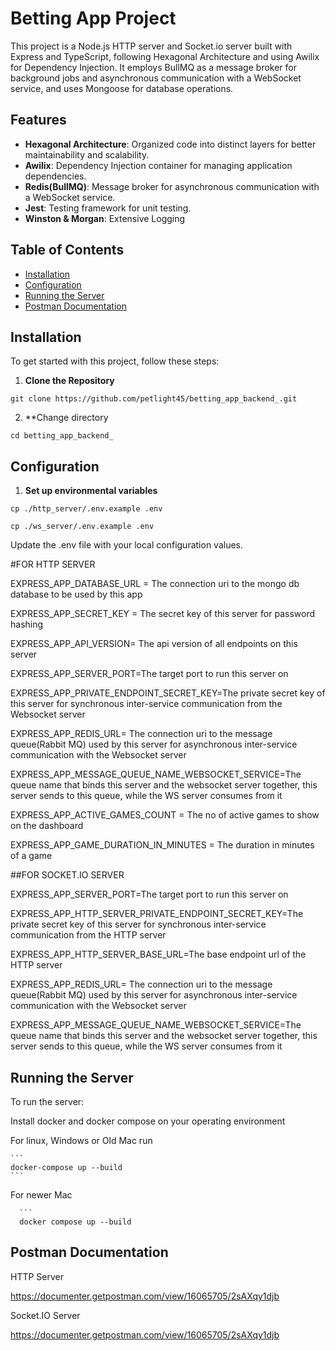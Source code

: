 # Betting App Project

This project is a Node.js HTTP server  and Socket.io server built with Express and TypeScript, following Hexagonal Architecture and using Awilix for Dependency Injection. It employs BullMQ as a message broker for background jobs and asynchronous communication with a WebSocket service, and uses Mongoose for database operations.

## Features

- **Hexagonal Architecture**: Organized code into distinct layers for better maintainability and scalability.
- **Awilix**: Dependency Injection container for managing application dependencies.
- **Redis(BullMQ)**: Message broker for asynchronous communication with a WebSocket service.
- **Jest**: Testing framework for unit testing.
- **Winston & Morgan**: Extensive Logging


## Table of Contents

- [Installation](#installation)
- [Configuration](#configuration)
- [Running the Server](#running-the-server)
- [Postman Documentation](#postman-documentation)

## Installation

To get started with this project, follow these steps:

1. **Clone the Repository**

```
git clone https://github.com/petlight45/betting_app_backend_.git
```
2. **Change directory 
```
cd betting_app_backend_
```
## Configuration
   
1. **Set up environmental variables**

```
cp ./http_server/.env.example .env
```

```
cp ./ws_server/.env.example .env
```

 Update the .env file with your local configuration values.
 
 
 #FOR HTTP SERVER
 
 EXPRESS_APP_DATABASE_URL = The connection uri to the mongo db database to be used by this app
 
 EXPRESS_APP_SECRET_KEY = The secret key of this server for password hashing
 
 EXPRESS_APP_API_VERSION= The api version of all endpoints on this server
 
 EXPRESS_APP_SERVER_PORT=The target port to run this server on
 
 EXPRESS_APP_PRIVATE_ENDPOINT_SECRET_KEY=The private secret key of this server for synchronous inter-service communication from the Websocket server

 EXPRESS_APP_REDIS_URL= The connection uri to the message queue(Rabbit MQ) used by this server for asynchronous inter-service communication with the Websocket server 
 
 EXPRESS_APP_MESSAGE_QUEUE_NAME_WEBSOCKET_SERVICE=The queue name that binds this server and the websocket server together, this server sends to this queue, while the WS server consumes from it
 
 EXPRESS_APP_ACTIVE_GAMES_COUNT = The no of active games to show on the dashboard
 
 EXPRESS_APP_GAME_DURATION_IN_MINUTES = The duration in minutes of a game
 
 
 
 ##FOR SOCKET.IO SERVER 
  
 EXPRESS_APP_SERVER_PORT=The target port to run this server on
 
 EXPRESS_APP_HTTP_SERVER_PRIVATE_ENDPOINT_SECRET_KEY=The private secret key of this server for synchronous inter-service communication from the HTTP server

 EXPRESS_APP_HTTP_SERVER_BASE_URL=The base endpoint url of the HTTP server

 EXPRESS_APP_REDIS_URL= The connection uri to the message queue(Rabbit MQ) used by this server for asynchronous inter-service communication with the Websocket server 
 
 EXPRESS_APP_MESSAGE_QUEUE_NAME_WEBSOCKET_SERVICE=The queue name that binds this server and the websocket server together, this server sends to this queue, while the WS server consumes from it

 
 
 
 ## Running the Server
 
 To run the server:
 
 Install docker and docker compose on your operating environment
 
 For linux, Windows or Old Mac run
 
    ```
    docker-compose up --build
    ```
    
For newer Mac

      ```
      docker compose up --build
    
## Postman Documentation
 

  
HTTP Server

https://documenter.getpostman.com/view/16065705/2sAXqy1djb


Socket.IO Server

https://documenter.getpostman.com/view/16065705/2sAXqy1djb